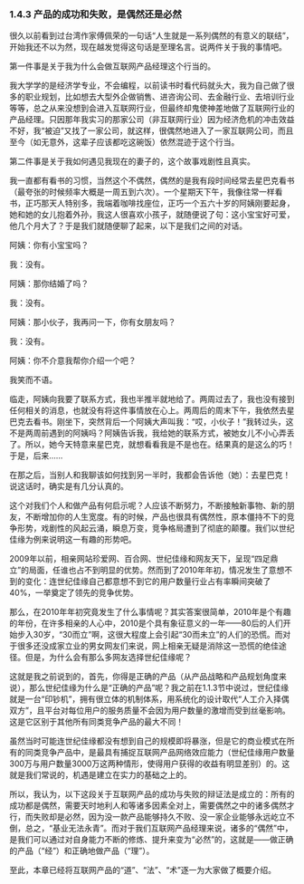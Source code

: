 ### 1.4.3 产品的成功和失败，是偶然还是必然

很久以前看到过台湾作家傅佩荣的一句话“人生就是一系列偶然的有意义的联结”，开始我还不以为然，现在越发觉得这句话是至理名言。说两件关于我的事情吧。

第一件事是关于我为什么会做互联网产品经理这个行当的。

我大学学的是经济学专业，不会编程，以前读书时看代码就头大，我为自己做了很多的职业规划，比如想去大型外企做销售、进咨询公司、去金融行业、去培训行业等等，总之从来没想到会进入互联网行业，但最终却鬼使神差地做了互联网行业的产品经理。只因那年我实习的那家公司（非互联网行业）因为经济危机的冲击效益不好，我“被迫”又找了一家公司，就这样，很偶然地进入了一家互联网公司，而且至今（如无意外，这辈子应该都吃这碗饭）依然混迹于这个行当。

第二件事是关于我如何遇见我现在的妻子的，这个故事戏剧性且真实。

我一直都有看书的习惯，当然这个不偶然，偶然的是我有段时间经常去星巴克看书（最夸张的时候频率大概是一周五到六次）。一个星期天下午，我像往常一样看书，正巧那天人特别多，我端着咖啡找座位，正巧一个五六十岁的阿姨刚要起身，她和她的女儿抱着外孙，我这人很喜欢小孩子，就随便说了句：这小宝宝好可爱，他几个月大了？于是我们就随便聊了起来，以下是我们之间的对话。

阿姨：你有小宝宝吗？

我：没有。

阿姨：那你结婚了吗？

我：没有。

阿姨：那小伙子，我再问一下，你有女朋友吗？

我：没有。

阿姨：你不介意我帮你介绍一个吧？

我笑而不语。

临走，阿姨向我要了联系方式，我也半推半就地给了。两周过去了，我也没有接到任何相关的消息，也就没有将这件事情放在心上。两周后的周末下午，我依然去星巴克去看书。刚坐下，突然背后一个阿姨大声叫我：“哎，小伙子！”我转过头，这不是两周前遇到的阿姨吗？阿姨告诉我，我给她的联系方式，被她女儿不小心弄丢了。所以，她今天特意来星巴克，就想看看我是不是也在。结果真的是这么的巧！于是，后来……

在那之后，当别人和我聊该如何找到另一半时，我都会告诉他（她）：去星巴克！说这话时，确实是有几分认真的。

这个对我们个人和做产品有何启示呢？人应该不断努力，不断接触新事物、新的朋友，不断增加你的人生宽度。有的时候，产品也很具有偶然性，原本僵持不下的竞争形势，戏剧性的风起云涌，瞬息万变，竞争格局遭到了彻底的颠覆。我们以世纪佳缘为例来说明这一有趣的形势吧。

2009年以前，相亲网站珍爱网、百合网、世纪佳缘和网友天下，呈现“四足鼎立”的局面，任谁也占不到明显的优势。然而到了2010年年初，情况发生了意想不到的变化：连世纪佳缘自己都意想不到它的用户数量行业占有率瞬间突破了40%，一举奠定了领先的竞争优势。

那么，在2010年年初究竟发生了什么事情呢？其实答案很简单，2010年是个有趣的年份，在许多相亲的人心中，2010是个具有象征意义的一年——80后的人们开始步入30岁，“30而立”啊，这很大程度上会引起“30而未立”的人们的恐慌。而对于很多还没成家立业的男女网友们来说，网上相亲无疑是消除这一恐慌的绝佳途径。但是，为什么会有那么多网友选择世纪佳缘呢？

这就是我之前说到的，首先，你得是正确的产品（从产品战略和产品规划角度来说），那么世纪佳缘为什么是“正确的产品”呢？我之前在1.1.3节中说过，世纪佳缘就是一台“印钞机”，拥有很立体的机制体系，用系统化的设计取代“人工介入择偶双方”，且平台对每位用户的服务质量不会因为用户数量的激增而受到丝毫影响。这是它区别于其他所有同类竞争产品的最大不同！

虽然当时可能连世纪佳缘都没有想到自己的规模即将暴涨，但是它的商业模式在所有的同类竞争产品中，是最具有捕捉互联网产品网络效应能力（世纪佳缘用户数量300万与用户数量3000万这两种情形，使得用户获得的收益有明显差别）的。这就是我们常说的，机遇是建立在实力的基础之上的。

所以，我认为，以下这段关于互联网产品的成功与失败的辩证法是成立的：所有的成功都是偶然，需要天时地利人和等诸多因素全对上，需要偶然之中的诸多偶然才行，而失败却是必然，因为没一款产品能够持久不败、没一家企业能够永远屹立不倒，总之，“基业无法永青”。而对于我们互联网产品经理来说，诸多的“偶然”中，是我们可以通过对自身能力不断的修炼、提升来变为“必然”的，这就是——做正确的产品（“经”）和正确地做产品（“理”）。

至此，本章已经将互联网产品的“道”、“法”、“术”逐一为大家做了概要介绍。

